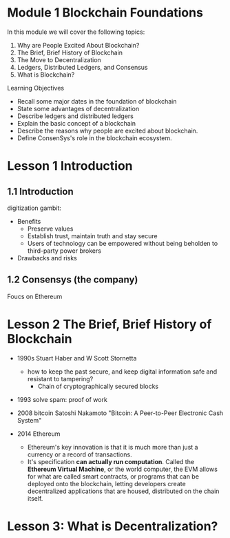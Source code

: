 # Module 1 Blockchain Foundations

In this module we will cover the following topics: 
1. Why are People Excited About Blockchain? 
2. The Brief, Brief History of Blockchain 
3. The Move to Decentralization 
4. Ledgers, Distributed Ledgers, and Consensus 
5. What is Blockchain? 


Learning Objectives
- Recall some major dates in the foundation of blockchain
- State some advantages of decentralization
- Describe ledgers and distributed ledgers
- Explain the basic concept of a blockchain
- Describe the reasons why people are excited about blockchain.
- Define ConsenSys's role in the blockchain ecosystem.

# Lesson 1 Introduction

## 1.1 Introduction

digitization gambit:
- Benefits
  - Preserve values
  - Establish trust, maintain truth and stay secure
  - Users of technology can be empowered without being beholden to third-party power brokers
- Drawbacks and risks

## 1.2 Consensys (the company)
Foucs on Ethereum 


# Lesson 2 The Brief, Brief History of Blockchain

- 1990s Stuart Haber and W Scott Stornetta

  - how to keep the past secure, and keep digital information safe and resistant to tampering?
    - Chain of cryptographically secured blocks
- 1993 solve spam: proof of work
- 2008 bitcoin Satoshi Nakamoto "Bitcoin: A Peer-to-Peer Electronic Cash System"
- 2014 Ethereum
  - Ethereum's key innovation is that it is much more than just a currency or a record of transactions. 
  - It's specification **can actually run computation**. Called the **Ethereum Virtual Machine**, or the world computer, the EVM allows for what are called smart contracts, or programs that can be deployed onto the blockchain, letting developers create decentralized applications that are housed, distributed on the chain itself.  

# Lesson 3: What is Decentralization?

